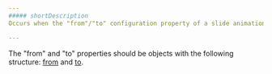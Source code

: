 ```yaml
---
##### shortDescription
Occurs when the "from"/"to" configuration property of a slide animation is not a plain object.

---
```

The "from" and "to" properties should be objects with the following structure: [from](/api-reference/50%20Common/Object%20Structures/animationConfig/from.md '/Documentation/ApiReference/Common/Object_Structures/animationConfig/#from') and [to](/api-reference/50%20Common/Object%20Structures/animationConfig/to.md '/Documentation/ApiReference/Common/Object_Structures/animationConfig/#to').